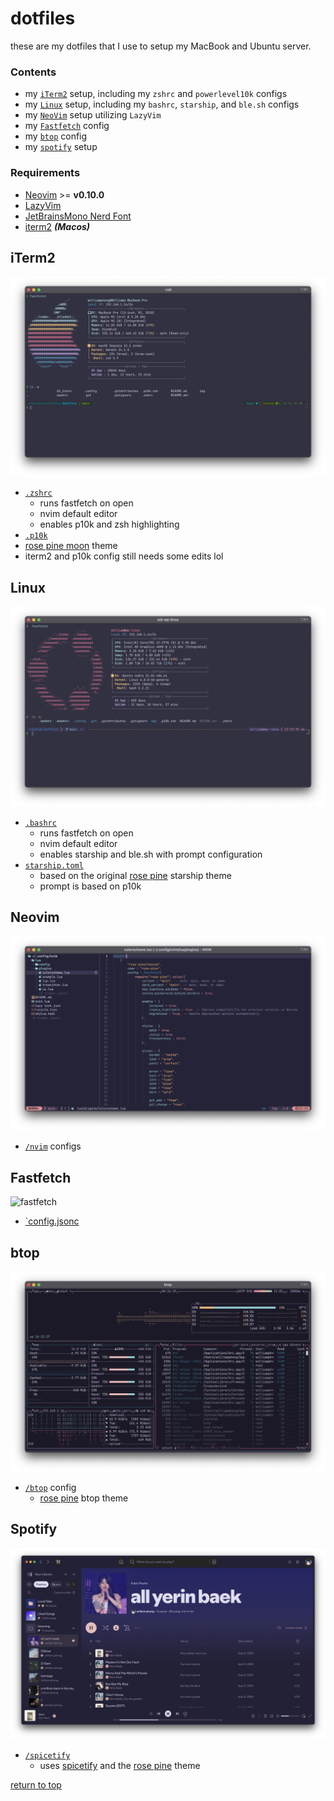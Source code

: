 # dotfiles

these are my dotfiles that I use to setup my MacBook and Ubuntu server.

### Contents

- my [`iTerm2`](#iterm2) setup, including my `zshrc` and `powerlevel10k` configs
- my [`Linux`](#linux) setup, including my `bashrc`, `starship`, and `ble.sh` configs
- my [`NeoVim`](#neovim) setup utilizing `LazyVim`
- my [`Fastfetch`](#fastfetch) config
- my [`btop`](#btop) config
- my [`spotify`](#spotify) setup

### Requirements
- [Neovim](https://neovim.io/) >= **v0.10.0** 
- [LazyVim](https://www.lazyvim.org/)
- [JetBrainsMono Nerd Font](https://www.nerdfonts.com/)
- [iterm2](https://iterm2.com/) **_(Macos)_**

## iTerm2
![iterm2](img/iterm2.png)
- [`.zshrc`](https://github.com/williamphong/dotfiles/blob/main/.zshrc)
  - runs fastfetch on open
  - nvim default editor
  - enables p10k and zsh highlighting
- [`.p10k`](https://github.com/williamphong/dotfiles/blob/main/.p10k.zsh)
- [rose pine moon](https://github.com/williamphong/dotfiles/blob/main/.config/term_colors/rose-pine-moon.itermcolors) theme
- iterm2 and p10k config still needs some edits lol

## Linux
![ubuntu](img/ubuntu.png)
- [`.bashrc`](https://github.com/williamphong/dotfiles/blob/main/.bashrc)
  - runs fastfetch on open
  - nvim default editor
  - enables starship and ble.sh with prompt configuration
- [`starship.toml`](https://github.com/williamphong/dotfiles/blob/main/.config/starship.toml)
    - based on the original [rose pine](https://github.com/rose-pine/starship) starship theme
    - prompt is based on p10k

## Neovim
![nvim](img/nvim.png)
- [`/nvim`](https://github.com/williamphong/dotfiles/tree/main/.config/nvim) configs

## Fastfetch
![fastfetch](img/fastfetch.png)
- [`config.jsonc](https://github.com/williamphong/dotfiles/blob/main/.config/fastfetch/config.jsonc) 

## btop
![btop](img/btop.png)
- [`/btop`](https://github.com/williamphong/dotfiles/tree/main/.config/btop) config
  - [rose pine](https://github.com/rose-pine/btop) btop theme

## Spotify
![spotify](img/spotify.png)
- [`/spicetify`](https://github.com/williamphong/dotfiles/tree/main/.config/spicetify)
  - uses [spicetify](https://spicetify.app/) and the [rose pine](https://github.com/nicoleajoy/rose-pine-spotify) theme
 
[return to top](#dotfiles)

